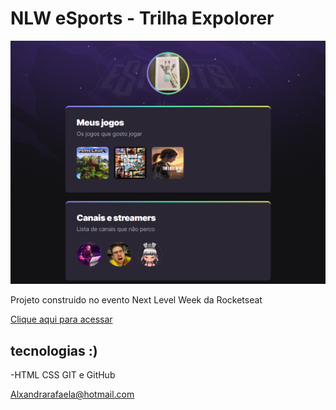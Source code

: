 # NLW eSports - Trilha Expolorer

![preview](./.github/Preview.png)


Projeto construido no evento Next Level Week da Rocketseat 

[Clique aqui para acessar](https://rafaela2802.github.io/NLW-eSports-Explorer/)

## tecnologias :)

-HTML
CSS
GIT e GitHub

Alxandrarafaela@hotmail.com